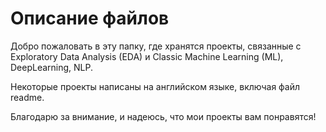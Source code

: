 #  Описание файлов 
Добро пожаловать в эту папку, где хранятся проекты, связанные с Exploratory Data Analysis (EDA) и Classic Machine Learning (ML), DeepLearning, NLP.

Некоторые проекты написаны на  английском языке, включая файл readme.

Благодарю за внимание, и надеюсь, что мои проекты вам понравятся!
